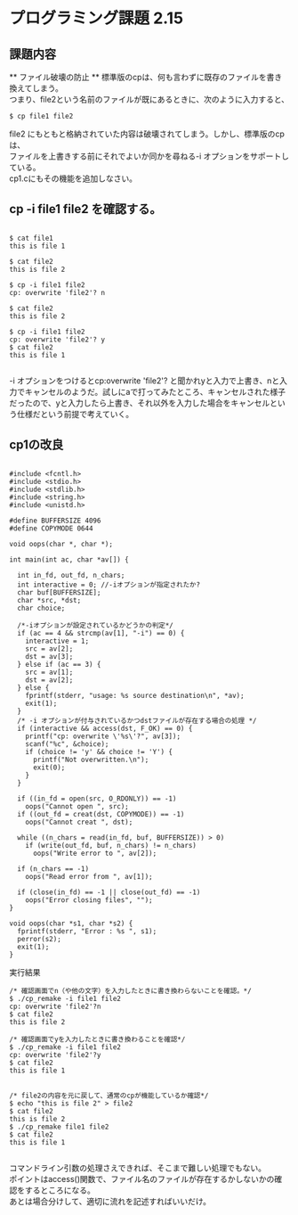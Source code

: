 # プログラミング課題 2.15    
    
## 課題内容    
** ファイル破壊の防止 ** 標準版のcpは、何も言わずに既存のファイルを書き換えてしまう。    
つまり、file2という名前のファイルが既にあるときに、次のように入力すると、    
    
```    
$ cp file1 file2    
```    
file2 にもともと格納されていた内容は破壊されてしまう。しかし、標準版のcpは、    
ファイルを上書きする前にそれでよいか同かを尋ねる-i オプションをサポートしている。    
cp1.cにもその機能を追加しなさい。    
    
## cp -i file1 file2 を確認する。    
    
```    
    
$ cat file1    
this is file 1    
    
$ cat file2    
this is file 2    
    
$ cp -i file1 file2    
cp: overwrite 'file2'? n    
    
$ cat file2    
this is file 2    
    
$ cp -i file1 file2    
cp: overwrite 'file2'? y    
$ cat file2    
this is file 1    
    
```    
    
-i オプションをつけるとcp:overwrite 'file2'? と聞かれyと入力で上書き、nと入力でキャンセルのようだ。試しにaで打ってみたところ、キャンセルされた様子だったので、yと入力したら上書き、それ以外を入力した場合をキャンセルという仕様だという前提で考えていく。    
    
## cp1の改良    
    
```    
    
#include <fcntl.h>    
#include <stdio.h>    
#include <stdlib.h>    
#include <string.h>    
#include <unistd.h>    
    
#define BUFFERSIZE 4096    
#define COPYMODE 0644    
    
void oops(char *, char *);    
    
int main(int ac, char *av[]) {    
    
  int in_fd, out_fd, n_chars;    
  int interactive = 0; //-iオプションが指定されたか?    
  char buf[BUFFERSIZE];    
  char *src, *dst;    
  char choice;    
    
  /*-iオプションが設定されているかどうかの判定*/    
  if (ac == 4 && strcmp(av[1], "-i") == 0) {    
    interactive = 1;    
    src = av[2];    
    dst = av[3];    
  } else if (ac == 3) {    
    src = av[1];    
    dst = av[2];    
  } else {    
    fprintf(stderr, "usage: %s source destination\n", *av);    
    exit(1);    
  }    
  /* -i オプションが付与されているかつdstファイルが存在する場合の処理 */    
  if (interactive && access(dst, F_OK) == 0) {    
    printf("cp: overwrite \'%s\'?", av[3]);    
    scanf("%c", &choice);    
    if (choice != 'y' && choice != 'Y') {    
      printf("Not overwritten.\n");    
      exit(0);    
    }    
  }    
    
  if ((in_fd = open(src, O_RDONLY)) == -1)    
    oops("Cannot open ", src);    
  if ((out_fd = creat(dst, COPYMODE)) == -1)    
    oops("Cannot creat ", dst);    
    
  while ((n_chars = read(in_fd, buf, BUFFERSIZE)) > 0)    
    if (write(out_fd, buf, n_chars) != n_chars)    
      oops("Write error to ", av[2]);    
    
  if (n_chars == -1)    
    oops("Read error from ", av[1]);    
    
  if (close(in_fd) == -1 || close(out_fd) == -1)  
    oops("Error closing files", "");    
}    
    
void oops(char *s1, char *s2) {    
  fprintf(stderr, "Error : %s ", s1);    
  perror(s2);    
  exit(1);    
}    
```    
    
実行結果    
```    
/* 確認画面でn（や他の文字）を入力したときに書き換わらないことを確認。*/    
$ ./cp_remake -i file1 file2    
cp: overwrite 'file2'?n    
$ cat file2    
this is file 2    
    
/* 確認画面でyを入力したときに書き換わることを確認*/    
$ ./cp_remake -i file1 file2    
cp: overwrite 'file2'?y    
$ cat file2    
this is file 1    
    
    
/* file2の内容を元に戻して、通常のcpが機能しているか確認*/    
$ echo "this is file 2" > file2    
$ cat file2    
this is file 2    
$ ./cp_remake file1 file2    
$ cat file2    
this is file 1    
    
```    
    
コマンドライン引数の処理さえできれば、そこまで難しい処理でもない。    
ポイントはaccess()関数で、ファイル名のファイルが存在するかしないかの確認をするところになる。    
あとは場合分けして、適切に流れを記述すればいいだけ。    
    
    
    
    
    
    
    
    
    
    
    
    
    
    
    
    
